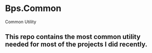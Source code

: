 # Bps.Common
Common Utility
## This repo contains the most common utility needed for most of the projects I did recently.
